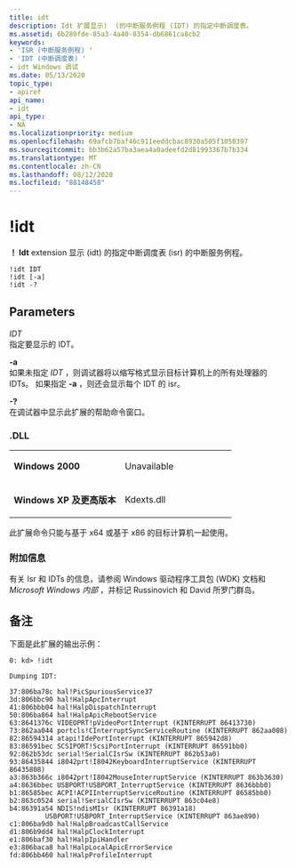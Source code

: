 ```yaml
---
title: idt
description: Idt 扩展显示)  (的中断服务例程 (IDT) 的指定中断调度表。
ms.assetid: 6b289fde-85a3-4a40-8354-db6861ca8cb2
keywords:
- 'ISR (中断服务例程) '
- 'IDT (中断调度表) '
- idt Windows 调试
ms.date: 05/13/2020
topic_type:
- apiref
api_name:
- idt
api_type:
- NA
ms.localizationpriority: medium
ms.openlocfilehash: 69afcb7baf46c911eeddcbac8930a505f1050397
ms.sourcegitcommit: bb3b62a57ba3aea4a0adeefd2d81993367b7b334
ms.translationtype: MT
ms.contentlocale: zh-CN
ms.lasthandoff: 08/12/2020
ms.locfileid: "88148458"
---
```

# <a name="idt"></a>!idt


**！ Idt** extension 显示 (idt) 的指定中断调度表 (isr) 的中断服务例程。

```dbgcmd
!idt IDT 
!idt [-a] 
!idt -? 
```

## <a name="span-idparametersspanspan-idparametersspanspan-idparametersspanparameters"></a><span id="Parameters"></span><span id="parameters"></span><span id="PARAMETERS"></span>Parameters


<span id="_______IDT______"></span><span id="_______idt______"></span>*IDT*   
指定要显示的 IDT。

<span id="_______-a______"></span><span id="_______-A______"></span>**-a**   
如果未指定 *IDT* ，则调试器将以缩写格式显示目标计算机上的所有处理器的 IDTs。 如果指定 **-a** ，则还会显示每个 IDT 的 isr。

<span id="_______-_______"></span> **-?**   
在调试器中显示此扩展的帮助命令窗口。

### <a name="span-iddllspanspan-iddllspandll"></a><span id="DLL"></span><span id="dll"></span>.DLL

<table>
<colgroup>
<col width="50%" />
<col width="50%" />
</colgroup>
<tbody>
<tr class="odd">
<td align="left"><p><strong>Windows 2000</strong></p></td>
<td align="left"><p>Unavailable</p></td>
</tr>
<tr class="even">
<td align="left"><p><strong>Windows XP 及更高版本</strong></p></td>
<td align="left"><p>Kdexts.dll</p></td>
</tr>
</tbody>
</table>

此扩展命令只能与基于 x64 或基于 x86 的目标计算机一起使用。

### <a name="span-idadditional_informationspanspan-idadditional_informationspanspan-idadditional_informationspanadditional-information"></a><span id="Additional_Information"></span><span id="additional_information"></span><span id="ADDITIONAL_INFORMATION"></span>附加信息

有关 Isr 和 IDTs 的信息，请参阅 Windows 驱动程序工具包 (WDK) 文档和 *Microsoft Windows 内部* ，并标记 Russinovich 和 David 所罗门群岛。

<a name="remarks"></a>备注
-------

下面是此扩展的输出示例：

```dbgcmd
0: kd> !idt

Dumping IDT:

37:806ba78c hal!PicSpuriousService37
3d:806bbc90 hal!HalpApcInterrupt
41:806bbb04 hal!HalpDispatchInterrupt
50:806ba864 hal!HalpApicRebootService
63:8641376c VIDEOPRT!pVideoPortInterrupt (KINTERRUPT 86413730)
73:862aa044 portcls!CInterruptSyncServiceRoutine (KINTERRUPT 862aa008)
82:86594314 atapi!IdePortInterrupt (KINTERRUPT 865942d8)
83:86591bec SCSIPORT!ScsiPortInterrupt (KINTERRUPT 86591bb0)
92:862b53dc serial!SerialCIsrSw (KINTERRUPT 862b53a0)
93:86435844 i8042prt!I8042KeyboardInterruptService (KINTERRUPT 86435808)
a3:863b366c i8042prt!I8042MouseInterruptService (KINTERRUPT 863b3630)
a4:8636bbec USBPORT!USBPORT_InterruptService (KINTERRUPT 8636bbb0)
b1:86585bec ACPI!ACPIInterruptServiceRoutine (KINTERRUPT 86585bb0)
b2:863c0524 serial!SerialCIsrSw (KINTERRUPT 863c04e8)
b4:86391a54 NDIS!ndisMIsr (KINTERRUPT 86391a18)
         USBPORT!USBPORT_InterruptService (KINTERRUPT 863ae890)
c1:806ba9d0 hal!HalpBroadcastCallService
d1:806b9dd4 hal!HalpClockInterrupt
e1:806baf30 hal!HalpIpiHandler
e3:806baca8 hal!HalpLocalApicErrorService
fd:806bb460 hal!HalpProfileInterrupt
```

 

 





